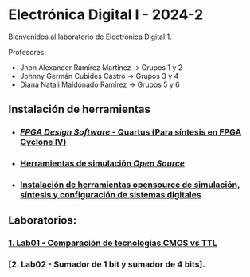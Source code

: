 # Electrónica Digital I - 2024-2

Bienvenidos al laboratorio de Electrónica Digital 1.

Profesores:


* Jhon Alexander Ramírez Martinez &rarr; Grupos 1 y 2
* Johnny Germán Cubides Castro &rarr; Grupos 3 y 4
* Diana Natali Maldonado Ramírez &rarr; Grupos 5 y 6

## Instalación de herramientas 

* ### [*FPGA Design Software* - Quartus (Para síntesis en FPGA Cyclone IV)](./labs/lab00/Quartus_installation_guide.md)

* ### [Herramientas de simulación *Open Source*](./labs/lab00/simulation_tools.md)

* ### [Instalación de herramientas opensource de simulación, síntesis y configuración de sistemas digitales](https://github.com/johnnycubides/digital-electronic-1-101/blob/main/installTools/conda-and-tools.md)

## Laboratorios:

### [1. Lab01 - Comparación de tecnologías CMOS vs TTL](./labs/lab01/README.md)

### [2. Lab02 - Sumador de 1 bit y sumador de 4 bits].
